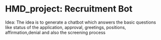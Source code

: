 # HMD_project: Recruitment Bot
Idea: 
The idea is to generate a chatbot which answers the basic questions like status of the application, approval, greetings, positions, affirmation,denial and also the screening process




